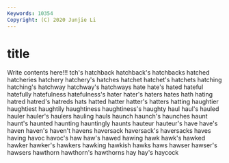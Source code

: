 ```yaml
---
Keywords: 10354
Copyright: (C) 2020 Junjie Li
---
```


# title

Write contents here!!!
tch's 
hatchback 
hatchback's
hatchbacks 
hatched 
hatcheries 
hatchery 
hatchery's 
hatches 
hatchet 
hatchet's 
hatchets 
hatching
hatching's 
hatchway 
hatchway's 
hatchways 
hate 
hate's 
hated 
hateful 
hatefully 
hatefulness
hatefulness's 
hater 
hater's 
haters 
hates 
hath 
hating 
hatred 
hatred's 
hatreds
hats 
hatted 
hatter 
hatter's 
hatters 
hatting 
haughtier 
haughtiest 
haughtily 
haughtiness
haughtiness's 
haughty 
haul 
haul's 
hauled 
hauler 
hauler's 
haulers 
hauling 
hauls
haunch 
haunch's 
haunches 
haunt 
haunt's 
haunted 
haunting 
hauntingly 
haunts 
hauteur
hauteur's 
have 
have's 
haven 
haven's 
haven't 
havens 
haversack 
haversack's 
haversacks
haves 
having 
havoc 
havoc's 
haw 
haw's 
hawed 
hawing 
hawk 
hawk's
hawked 
hawker 
hawker's 
hawkers 
hawking 
hawkish 
hawks 
haws 
hawser 
hawser's
hawsers 
hawthorn 
hawthorn's 
hawthorns 
hay 
hay's 
haycock 
